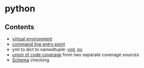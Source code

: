 # python

## Contents

* [virtual environment](virtual_env/README.md)
* [command line entry point](command_line/README.md)
* yml to dict to namedtuple: [yml](yml_to_dict/example.yml), [py](yml_to_dict/run.py)
* [union of code coverage](coverage_combo/notes.txt) from two separate coverage sources 
* [Schema](schema/README.md) checking